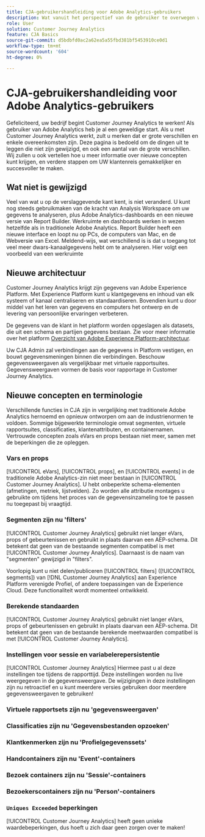 ```yaml
---
title: CJA-gebruikershandleiding voor Adobe Analytics-gebruikers
description: Wat vanuit het perspectief van de gebruiker te overwegen wanneer uw bedrijf gegevens van Adobe Analytics aan Customer Journey Analytics verplaatst
role: User
solution: Customer Journey Analytics
feature: CJA Basics
source-git-commit: d5bdbfd0ac2a62ea5a55fbd381bf5453910ce0d1
workflow-type: tm+mt
source-wordcount: '604'
ht-degree: 0%

---
```



# CJA-gebruikershandleiding voor Adobe Analytics-gebruikers

Gefeliciteerd, uw bedrijf begint Customer Journey Analytics te werken! Als gebruiker van Adobe Analytics heb je al een geweldige start. Als u met Customer Journey Analytics werkt, zult u merken dat er grote verschillen en enkele overeenkomsten zijn. Deze pagina is bedoeld om de dingen uit te leggen die niet zijn gewijzigd, en ook een aantal van de grote verschillen. Wij zullen u ook vertellen hoe u meer informatie over nieuwe concepten kunt krijgen, en verdere stappen om UW klantenreis gemakkelijker en succesvoller te maken.

## Wat niet is gewijzigd

Veel van wat u op de verslaggevende kant kent, is niet veranderd. U kunt nog steeds gebruikmaken van de kracht van Analysis Workspace om uw gegevens te analyseren, plus Adobe Analytics-dashboards en een nieuwe versie van Report Builder. Werkruimte en dashboards werken in wezen hetzelfde als in traditionele Adobe Analytics. Report Builder heeft een nieuwe interface en loopt nu op PCs, de computers van Mac, en de Webversie van Excel. Meldend-wijs, wat verschillend is is dat u toegang tot veel meer dwars-kanaalgegevens hebt om te analyseren. Hier volgt een voorbeeld van een werkruimte

## Nieuwe architectuur

Customer Journey Analytics krijgt zijn gegevens van Adobe Experience Platform. Met Experience Platform kunt u klantgegevens en inhoud van elk systeem of kanaal centraliseren en standaardiseren. Bovendien kunt u door middel van het leren van gegevens en computers het ontwerp en de levering van persoonlijke ervaringen verbeteren.

De gegevens van de klant in het platform worden opgeslagen als datasets, die uit een schema en partijen gegevens bestaan. Zie voor meer informatie over het platform [Overzicht van Adobe Experience Platform-architectuur](https://experienceleague.adobe.com/docs/platform-learn/tutorials/intro-to-platform/basic-architecture.html?lang=en).

Uw CJA Admin zal verbindingen aan de gegevens in Platform vestigen, en bouwt gegevensmeningen binnen die verbindingen. Beschouw gegevensweergaven als vergelijkbaar met virtuele rapportsuites. Gegevensweergaven vormen de basis voor rapportage in Customer Journey Analytics.

## Nieuwe concepten en terminologie

Verschillende functies in CJA zijn in vergelijking met traditionele Adobe Analytics hernoemd en opnieuw ontworpen om aan de industrienormen te voldoen. Sommige bijgewerkte terminologie omvat segmenten, virtuele rapportsuites, classificaties, klantenattributen, en containernamen. Vertrouwde concepten zoals eVars en props bestaan niet meer, samen met de beperkingen die ze opleggen.

### Vars en props

[!UICONTROL eVars], [!UICONTROL props], en [!UICONTROL events] in de traditionele Adobe Analytics-zin niet meer bestaan in [!UICONTROL Customer Journey Analytics]. U hebt onbeperkte schema-elementen (afmetingen, metriek, lijstvelden). Zo worden alle attributie montages u gebruikte om tijdens het proces van de gegevensinzameling toe te passen nu toegepast bij vraagtijd.

### Segmenten zijn nu &#39;filters&#39;

[!UICONTROL Customer Journey Analytics] gebruikt niet langer eVars, props of gebeurtenissen en gebruikt in plaats daarvan een AEP-schema. Dit betekent dat geen van de bestaande segmenten compatibel is met [!UICONTROL Customer Journey Analytics]. Daarnaast is de naam van &quot;segmenten&quot; gewijzigd in &quot;filters&quot;.

Voorlopig kunt u niet delen/publiceren [!UICONTROL filters] ([!UICONTROL segments]) van [!DNL Customer Journey Analytics] aan Experience Platform verenigde Profiel, of andere toepassingen van de Experience Cloud. Deze functionaliteit wordt momenteel ontwikkeld.

### Berekende standaarden

[!UICONTROL Customer Journey Analytics] gebruikt niet langer eVars, props of gebeurtenissen en gebruikt in plaats daarvan een AEP-schema. Dit betekent dat geen van de bestaande berekende meetwaarden compatibel is met [!UICONTROL Customer Journey Analytics].

### Instellingen voor sessie en variabelerepersistentie

[!UICONTROL Customer Journey Analytics] Hiermee past u al deze instellingen toe tijdens de rapporttijd. Deze instellingen worden nu live weergegeven in de gegevensweergave. De wijzigingen in deze instellingen zijn nu retroactief en u kunt meerdere versies gebruiken door meerdere gegevensweergaven te gebruiken!

### Virtuele rapportsets zijn nu &#39;gegevensweergaven&#39;



### Classificaties zijn nu &#39;Gegevensbestanden opzoeken&#39;

### Klantkenmerken zijn nu &#39;Profielgegevenssets&#39;


### Handcontainers zijn nu &#39;Event&#39;-containers

### Bezoek containers zijn nu &#39;Sessie&#39;-containers

### Bezoekerscontainers zijn nu &#39;Person&#39;-containers

### `Uniques Exceeded` beperkingen

[!UICONTROL Customer Journey Analytics] heeft geen unieke waardebeperkingen, dus hoeft u zich daar geen zorgen over te maken!
